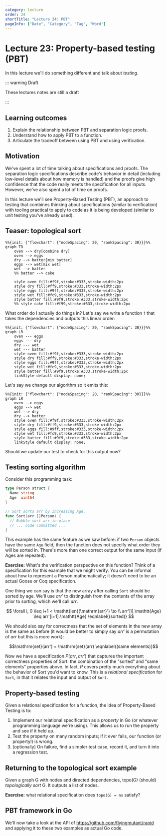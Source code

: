 ```yaml
---
category: lecture
order: 24
shortTitle: "Lecture 24: PBT"
pageInfo: ["Date", "Category", "Tag", "Word"]
---
```


# Lecture 23: Property-based testing (PBT)

In this lecture we'll do something different and talk about _testing_.

::: warning Draft

These lectures notes are still a draft

:::

## Learning outcomes

1. Explain the relationship between PBT and separation logic proofs.
2. Understand how to apply PBT to a function.
3. Articulate the tradeoff between using PBT and using verification.

## Motivation

We've spent a lot of time talking about specifications and proofs. The separation logic specifications describe code's behavior in detail (including low-level details about how memory is handled) and the proofs give high confidence that the code really meets the specification for all inputs. However, we've also spent a lot of time on proofs.

In this lecture we'll see Property-Based Testing (PBT), an approach to testing that combines thinking about specifications (similar to verification) with tooling practical to apply to code as it is being developed (similar to unit testing you've already used).

## Teaser: topological sort

```mermaid
%%{init: {"flowchart": {"nodeSpacing": 20, "rankSpacing": 30}}}%%
graph TD
    oven --> dry[combine dry]
    oven --> eggs
    dry --> batter[mix batter]
    eggs --> wet[mix wet]
    wet --> batter
    %% batter --> cake

    style oven fill:#f9f,stroke:#333,stroke-width:2px
    style dry fill:#ff9,stroke:#333,stroke-width:2px
    style eggs fill:#9ff,stroke:#333,stroke-width:2px
    style wet fill:#fc9,stroke:#333,stroke-width:2px
    style batter fill:#9f9,stroke:#333,stroke-width:2px
    %% style cake fill:#f99,stroke:#333,stroke-width:2px
```

What order do I actually do things in? Let's say we write a function `f` that takes the dependencies and outputs this linear order:

```mermaid
%%{init: {"flowchart": {"nodeSpacing": 20, "rankSpacing": 30}}}%%
graph LR
    oven --- eggs
    eggs --- dry
    dry --- wet
    wet --- batter
    style oven fill:#f9f,stroke:#333,stroke-width:2px
    style dry fill:#ff9,stroke:#333,stroke-width:2px
    style eggs fill:#9ff,stroke:#333,stroke-width:2px
    style wet fill:#fc9,stroke:#333,stroke-width:2px
    style batter fill:#9f9,stroke:#333,stroke-width:2px
    linkStyle default display: none;
```

Let's say we change our algorithm so it emits this:

```mermaid
%%{init: {"flowchart": {"nodeSpacing": 20, "rankSpacing": 30}}}%%
graph LR
    oven --> eggs
    eggs --> wet
    wet --> dry
    dry --> batter
    style oven fill:#f9f,stroke:#333,stroke-width:2px
    style dry fill:#ff9,stroke:#333,stroke-width:2px
    style eggs fill:#9ff,stroke:#333,stroke-width:2px
    style wet fill:#fc9,stroke:#333,stroke-width:2px
    style batter fill:#9f9,stroke:#333,stroke-width:2px
    linkStyle default display: none;
```

Should we update our test to check for this output now?

## Testing sorting algorithm

Consider this programming task:

```go
type Person struct {
  Name string
  Age  uint64
}

// Sort sorts arr by increasing Age.
func Sort(arr []Person) {
  // Bubble sort arr in-place
  // ... code committed ...
}
```

This example has the same feature as we saw before: if two `Person` objects have the same `Age` field, then the function does not specify what order they will be sorted in. There's more than one correct output for the same input (if Ages are repeated).

**Exercise:** What's the verification perspective on this function? Think of a specification for this example that we might verify. You can be informal about how to represent a Person mathematically; it doesn't need to be an actual Goose or Coq specification.

One thing we can say is that the new array after calling `Sort` should be sorted by age. We'll use $arr'$ to distinguish from the contents of the array prior to sorting, which we'll call $arr$.

$$
\forall i, 0 \leq i+1 < \mathtt{len}(\mathrm{arr}') \to \\
arr'[i].\mathtt{Age} \leq arr'[i+1].\mathtt{Age} \eqnlabel{(sorted)}
$$

We should also say for correctness that the set of elements in the new array is the same as before (it would be better to simply say $arr'$ is a permutation of $arr$ but this is more work):

$$\mathrm{set}(arr') = \mathrm{set}(arr) \eqnlabel{(same elements)}$$

Now we have a specification $P(arr, arr')$ that captures the important correctness properties of Sort: the combination of the "sorted" and "same elements" properties above. In fact, $P$ covers pretty much everything about the behavior of Sort you'd want to know. This is a _relational specification_ for `Sort`, in that it relates the input and output of `Sort`.

## Property-based testing

Given a relational specification for a function, the idea of Property-Based Testing is to:

1. Implement our relational specification as a _property_ in Go (or whatever programming language we're using). This allows us to run the property and see if it held up.
2. Test the property on many random inputs; if it ever fails, our function (or property!) is wrong.
3. (optionally) On failure, find a simpler test case, record it, and turn it into a regression test.

## Returning to the topological sort example

Given a graph G with nodes and directed dependencies, topo(G) (should) _topologically sort_ G. It outputs a list of nodes.

**Exercise:** what relational specification does `topo(G) = ns` satisfy?

## PBT framework in Go

We'll now take a look at the API of <https://github.com/flyingmutant/rapid> and applying it to these two examples as actual Go code.
